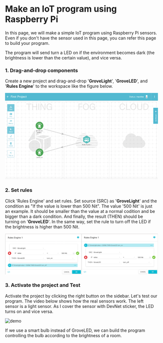 # Make an IoT program using Raspberry Pi

In this page, we will make a simple IoT program using Raspberry Pi sensors. Even if you don't have the sensor used in this page, you can refer this page to build your program.

The program will send turn a LED on if the environment becomes dark (the brightness is lower than the certain value), and vice versa.

### 1. Drag-and-drop components

Create a new project and drag-and-drop '**GroveLight**', '**GroveLED**', and '**Rules Engine**' to the workspace like the figure below. 

![deploy](assets/images/5-deploy.png)

### 2. Set rules

Click 'Rules Engine' and set rules. 
Set source (SRC) as '**GroveLight**' and the condition as "If the value is lower than 500 Nit". The value '500 Nit' is just an example. It should be smaller than the value at a normal codition and be bigger than a dark condition. And finally, the result (THEN) should be turning on '**GroveLED**'. In the same way, set the rule to turn off the LED if the brightness is higher than 500 Nit.

![rule](assets/images/5-rule.png)

### 3. Activate the project and Test

Activate the project by clicking the right button on the sidebar. Let's test our program. The video below shows how the real sensors work. The left sensor is a light sensor. As I cover the sensor with DevNet sticker, the LED turns on and vice versa.

![demo](assets/images/5-demo.gif)

If we use a smart bulb instead of GroveLED, we can build the program controlling the bulb according to the brightness of a room.
